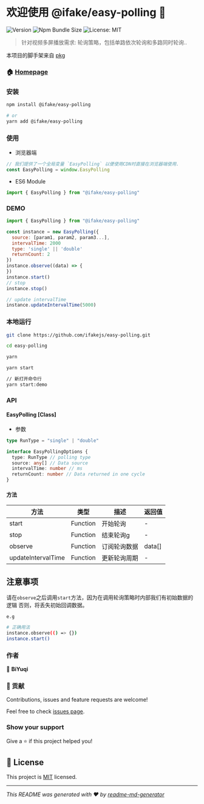 # 欢迎使用 @ifake/easy-polling 👋
![Version](https://img.shields.io/npm/v/@ifake/easy-polling)
![Npm Bundle Size](https://img.shields.io/bundlephobia/min/@ifake/easy-polling)
![License: MIT](https://img.shields.io/badge/License-MIT-yellow.svg)

> 针对视频多屏播放需求: 轮询策略，包括单路依次轮询和多路同时轮询..

本项目的脚手架来自 [pkg](https://github.com/ifakejs/pkg)

### 🏠 [Homepage](https://github.com/ifakejs/easy-polling)

### 安装

```sh
npm install @ifake/easy-polling

# or
yarn add @ifake/easy-polling
```

### 使用
- 浏览器端

```js
// 我们提供了一个全局变量 `EasyPolling` 以便使用CDN时直接在浏览器端使用.
const EasyPolling = window.EasyPolling
```

- ES6 Module

```js
import { EasyPolling } from "@ifake/easy-polling"
```

### DEMO

```js
import { EasyPolling } from "@ifake/easy-polling"

const instance = new EasyPolling({
  source: [param1, param2, param3...],
  intervalTime: 2000
  type: 'single' || 'double'
  returnCount: 2
})
instance.observe((data) => {
})
instance.start()
// stop
instance.stop()

// update intervalTime
instance.updateIntervalTime(5000)
```

### 本地运行

```sh
git clone https://github.com/ifakejs/easy-polling.git

cd easy-polling

yarn

yarn start

// 新打开命令行
yarn start:demo
```

### API

#### EasyPolling [Class]

- 参数
```ts
type RunType = "single" | "double"

interface EasyPollingOptions {
  type: RunType // polling type
  source: any[] // Data source
  intervalTime: number // ms
  returnCount: number // Data returned in one cycle
}
```

#### 方法
方法 | 类型 | 描述 | 返回值
----- | ----- | ----- | -----
start | Function | 开始轮询 | -
stop | Function | 结束轮询g | -
observe | Function | 订阅轮询数据 | data[]
updateIntervalTime | Function | 更新轮询周期 | -

## 注意事项
请在`observe`之后调用`start`方法，因为在调用轮询策略时内部我们有初始数据的逻辑
否则，将丢失初始回调数据。

`e.g`
```sh
# 正确用法
instance.observe(() => {})
instance.start()
```

### 作者

👤 **BiYuqi**
### 🤝 贡献

Contributions, issues and feature requests are welcome!

Feel free to check [issues page](https://github.com/ifakejs/easy-polling/issues). 

### Show your support

Give a ⭐️ if this project helped you!

## 📝 License

This project is [MIT](https://github.com/ifakejs/easy-loop/blob/master/LICENSE) licensed.

***
_This README was generated with ❤️ by [readme-md-generator](https://github.com/kefranabg/readme-md-generator)_
